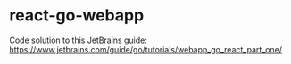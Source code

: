 # react-go-webapp
Code solution to this JetBrains guide: https://www.jetbrains.com/guide/go/tutorials/webapp_go_react_part_one/
